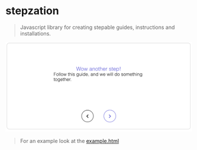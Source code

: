 # stepzation
> Javascript library for creating stepable guides, instructions and installations.

![stepzation step](screenshots/step.png)

> For an example look at the
> [example.html](example.html)
